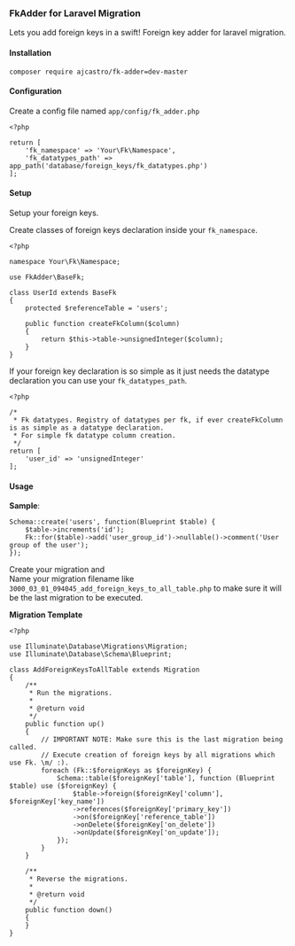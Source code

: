 ### FkAdder for Laravel Migration

Lets you add foreign keys in a swift! Foreign key adder for laravel migration.

#### Installation

`composer require ajcastro/fk-adder=dev-master`

#### Configuration

Create a config file named `app/config/fk_adder.php`

```
<?php

return [
    'fk_namespace' => 'Your\Fk\Namespace',
    'fk_datatypes_path' => app_path('database/foreign_keys/fk_datatypes.php')
];
```

#### Setup

Setup your foreign keys.

Create classes of foreign keys declaration inside your `fk_namespace`.

```
<?php

namespace Your\Fk\Namespace;

use FkAdder\BaseFk;

class UserId extends BaseFk
{
    protected $referenceTable = 'users';

    public function createFkColumn($column)
    {
        return $this->table->unsignedInteger($column);
    } 
}

```

If your foreign key declaration is so simple as it just needs the datatype declaration you can use your `fk_datatypes_path`.

```
<?php

/*
 * Fk datatypes. Registry of datatypes per fk, if ever createFkColumn is as simple as a datatype declaration.
 * For simple fk datatype column creation.
 */
return [
    'user_id' => 'unsignedInteger'
];
```

#### Usage

__Sample__:
```
Schema::create('users', function(Blueprint $table) {
    $table->increments('id');
    Fk::for($table)->add('user_group_id')->nullable()->comment('User group of the user');
});
```

Create your migration and  
Name your migration filename like `3000_03_01_094045_add_foreign_keys_to_all_table.php` 
to make sure it will be the last migration to be executed.

__Migration Template__

```
<?php

use Illuminate\Database\Migrations\Migration;
use Illuminate\Database\Schema\Blueprint;

class AddForeignKeysToAllTable extends Migration
{
    /**
     * Run the migrations.
     *
     * @return void
     */
    public function up()
    {
        // IMPORTANT NOTE: Make sure this is the last migration being called.
        // Execute creation of foreign keys by all migrations which use Fk. \m/ :).
        foreach (Fk::$foreignKeys as $foreignKey) {
            Schema::table($foreignKey['table'], function (Blueprint $table) use ($foreignKey) {
                $table->foreign($foreignKey['column'], $foreignKey['key_name'])
                ->references($foreignKey['primary_key'])
                ->on($foreignKey['reference_table'])
                ->onDelete($foreignKey['on_delete'])
                ->onUpdate($foreignKey['on_update']);
            });
        }
    }

    /**
     * Reverse the migrations.
     *
     * @return void
     */
    public function down()
    {
    }
}

```